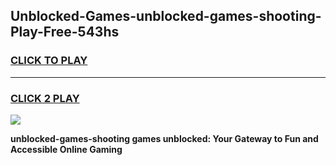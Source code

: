 
## Unblocked-Games-unblocked-games-shooting-Play-Free-543hs
<h3>
<a href="https://premium76.site?title=unblocked-games-shooting&ref=18A1">CLICK TO PLAY</a></h3>
<hr>

<h3>
<a href="https://premium76.site?title=unblocked-games-shooting&ref=18A1">CLICK 2 PLAY</a>
  
</h3>

<a href="https://premium76.site?title=unblocked-games-shooting&ref=18A1"><img src="https://clearcache.store/games.png"></a>


**unblocked-games-shooting games unblocked: Your Gateway to Fun and Accessible Online Gaming**
